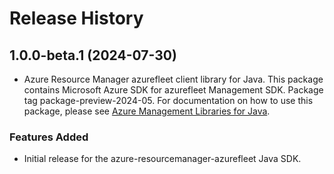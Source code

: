# Release History

## 1.0.0-beta.1 (2024-07-30)

- Azure Resource Manager azurefleet client library for Java. This package contains Microsoft Azure SDK for azurefleet Management SDK.  Package tag package-preview-2024-05. For documentation on how to use this package, please see [Azure Management Libraries for Java](https://aka.ms/azsdk/java/mgmt).
### Features Added

- Initial release for the azure-resourcemanager-azurefleet Java SDK.
